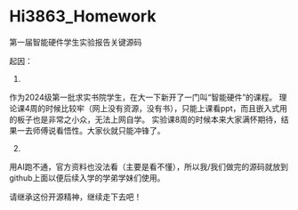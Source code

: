 # Hi3863_Homework
第一届智能硬件学生实验报告关键源码



起因：

1.
作为2024级第一批求实书院学生，在大一下新开了一门叫“智能硬件”的课程。
理论课4周的时候比较牢（网上没有资源，没有书），只能上课看ppt，而且嵌入式用的板子也是非常之小众，无法上网自学。
实验课8周的时候本来大家满怀期待，结果一去师傅说看悟性。大家伙就只能冲锋了。

2.
用AI跑不通，官方资料也没法看（主要是看不懂），所以我/我们做完的源码就放到github上面以便后续入学的学弟学妹们使用。


请继承这份开源精神，继续走下去吧！
